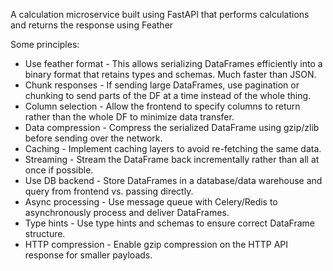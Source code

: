 A calculation microservice built using FastAPI that performs calculations and returns the response using Feather

Some principles:
* Use feather format - This allows serializing DataFrames efficiently into a binary format that retains types and schemas. Much faster than JSON.
* Chunk responses - If sending large DataFrames, use pagination or chunking to send parts of the DF at a time instead of the whole thing.
* Column selection - Allow the frontend to specify columns to return rather than the whole DF to minimize data transfer.
* Data compression - Compress the serialized DataFrame using gzip/zlib before sending over the network.
* Caching - Implement caching layers to avoid re-fetching the same data.
* Streaming - Stream the DataFrame back incrementally rather than all at once if possible.
* Use DB backend - Store DataFrames in a database/data warehouse and query from frontend vs. passing directly.
* Async processing - Use message queue with Celery/Redis to asynchronously process and deliver DataFrames.
* Type hints - Use type hints and schemas to ensure correct DataFrame structure.
* HTTP compression - Enable gzip compression on the HTTP API response for smaller payloads.
